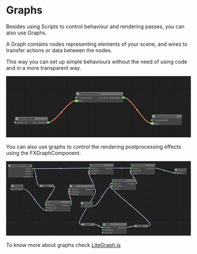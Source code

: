 # Graphs #

Besides using Scripts to control behaviour and rendering passes, you can also use Graphs.

A Graph contains nodes representing elements of your scene, and wires to transfer actions or data between the nodes.

This way you can set up simple behaviours without the need of using code and in a more transparent way.

![Behavoiur FX](imgs/example-behaviour-graph.png "Behaviour Graph")

You can also use graphs to control the rendering postprocessing effects using the FXGraphComponent.

![FX Graph](imgs/example-fx-graph.png "FX Graph")

To know more about graphs check [LiteGraph.js](https://github.com/jagenjo/litegraph.js)
